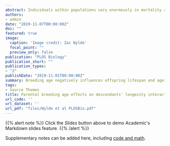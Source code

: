```yaml
---
abstract: Individuals within populations vary enormously in mortality risk and longevity, but the causes of this variation remain poorly understood. A potentially important and phylogenetically widespread source of such variation is maternal age at breeding, which typically has negative effects on offspring longevity. Here, we show that paternal age can affect offspring longevity as strongly as maternal age does and that breeding age effects can interact over 2 generations in both matrilines and patrilines. We manipulated maternal and paternal ages at breeding over 2 generations in the neriid fly Telostylinus angusticollis. To determine whether breeding age effects can be modulated by the environment, we also manipulated larval diet and male competitive environment in the first generation. We found separate and interactive effects of parental and grand-parental ages at breeding on descendants' mortality rate and life span in both matrilines and patrilines. These breeding age effects were not modulated by grand-parental larval diet quality or competitive environment. Our findings suggest that variation in maternal and paternal ages at breeding could contribute substantially to intrapopulation variation in mortality and longevity.
authors:
- admin
date: "2019-11-07T00:00:00Z"
doi: ""
featured: true
image:
  caption: 'Image credit: Zac Wylde'
  focal_point: ""
  preview_only: false
publication: "PLOS Biology"
publication_short: ""
publication_types:
- "2"
publishDate: "2019-11-01T00:00:00Z"
summary: Breeding age negatively influences offspring lifespan and ageing over two generations in both patrilines and matrilines.
tags:
- Source Themes
title: Parental breeding age effects on descendants' longevity interact over 2 generations in matrilines and patrilines
url_code: ''
url_dataset: ''
url_pdf: "files/Wylde et al PLOSBio.pdf"
---
```


{{% alert note %}}
Click the *Slides* button above to demo Academic's Markdown slides feature.
{{% /alert %}}

Supplementary notes can be added here, including [code and math](https://sourcethemes.com/academic/docs/writing-markdown-latex/).
